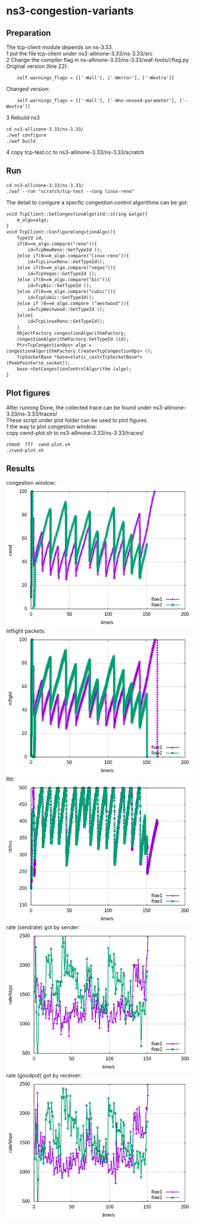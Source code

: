 # ns3-congestion-variants
##  Preparation  
The tcp-client module depends on ns-3.33.  
1 put the file tcp-client under ns3-allinone-3.33/ns-3.33/src  
2 Change the compilor flag in ns-allinone-3.33/ns-3.33/waf-tools/cflag.py  
Original version (line 22):  
```  
    self.warnings_flags = [['-Wall'], ['-Werror'], ['-Wextra']]  
```  
Changed version:  
```
    self.warnings_flags = [['-Wall'], ['-Wno-unused-parameter'], ['-Wextra']]  
```
3 Rebuild ns3  
```  
cd ns3-allinone-3.33/ns-3.33/  
./waf configure  
./waf build  
```  
4 copy tcp-test.cc to ns3-allinone-3.33/ns-3.33/scratch    
## Run  
```
cd ns3-allinone-3.33/ns-3.33/  
./waf --run "scratch/tcp-test --cong linux-reno"
```
The detail to conigure a specfic congestion control algorithms can be got:  
```  
void TcpClient::SetCongestionAlgo(std::string &algo){
    m_algo=algo;
}
void TcpClient::ConfigureCongstionAlgo(){
    TypeId id;
    if(0==m_algo.compare("reno")){  
        id=TcpNewReno::GetTypeId ();  
    }else if(0==m_algo.compare("linux-reno")){  
        id=TcpLinuxReno::GetTypeId();  
    }else if(0==m_algo.compare("vegas")){  
        id=TcpVegas::GetTypeId ();  
    }else if(0==m_algo.compare("bic")){  
        id=TcpBic::GetTypeId ();  
    }else if(0==m_algo.compare("cubic")){   
        id=TcpCubic::GetTypeId();   
    }else if (0==m_algo.compare ("westwood")){ 
        id=TcpWestwood::GetTypeId ();  
    }else{   
        id=TcpLinuxReno::GetTypeId();   
    }   
    ObjectFactory congestionAlgorithmFactory;   
    congestionAlgorithmFactory.SetTypeId (id);  
    Ptr<TcpCongestionOps> algo = congestionAlgorithmFactory.Create<TcpCongestionOps> ();   
    TcpSocketBase *base=static_cast<TcpSocketBase*>(PeekPointer(m_socket));  
    base->SetCongestionControlAlgorithm (algo);  
}
```  
## Plot figures  
After running Done, the collected trace can be found under ns3-allinone-3.33/ns-3.33/traces/  
These script under plot folder can be used to plot figures.   
1 the way to plot congestion window:  
copy cwnd-plot.sh to ns3-allinone-3.33/ns-3.33/traces/  
```
chmod  777  cwnd-plot.sh  
./cwnd-plot.sh   
```
## Results
congestion window:  
![avatar](https://github.com/SoonyangZhang/ns3-congestion-variants/blob/master/results/cwnd.png)  
Inflight packets:  
![avatar](https://github.com/SoonyangZhang/ns3-congestion-variants/blob/master/results/inflight.png)  
Rtt:  
![avatar](https://github.com/SoonyangZhang/ns3-congestion-variants/blob/master/results/rtt.png)  
rate (sendrate) got by sender:  
![avatar](https://github.com/SoonyangZhang/ns3-congestion-variants/blob/master/results/sendrate.png)  
rate (goodput) got by receiver:  
![avatar](https://github.com/SoonyangZhang/ns3-congestion-variants/blob/master/results/goodput.png)  




